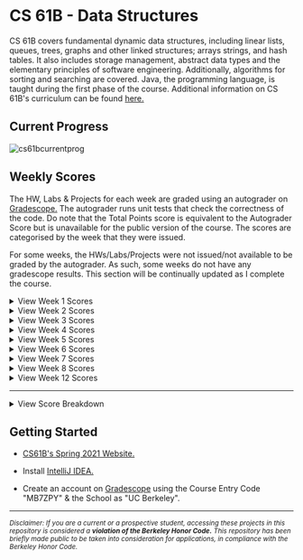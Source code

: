 # CS 61B - Data Structures
CS 61B covers fundamental dynamic data structures, including linear lists, queues, trees, graphs and other linked structures; arrays strings, and hash tables. It also includes storage management, abstract data types and the elementary principles of software engineering. Additionally, algorithms for sorting and searching are covered. Java, the programming language, is taught during the first phase of the course. Additional information on CS 61B's curriculum can be found [here.](https://www2.eecs.berkeley.edu/Courses/CS61B/)


## Current Progress
![cs61bcurrentprog](https://github.com/omcodedthis/CS61B/assets/119602009/dfc9d244-a26f-4796-b22c-c6b15b54e488)


## Weekly Scores
The HW, Labs & Projects for each week are graded using an autograder on [Gradescope.](https://www.gradescope.com/) The autograder runs unit tests that check the correctness of the code. Do note that the Total Points score is equivalent to the Autograder Score but is unavailable for the public version of the course. The scores are categorised by the week that they were issued. 

For some weeks, the HWs/Labs/Projects were not issued/not available to be graded by the autograder. As such, some weeks do not have any gradescope results. This section will be continually updated as I complete the course.

<details>
<summary>View Week 1 Scores</summary>
<img src="https://user-images.githubusercontent.com/119602009/233248793-9b985736-6e3d-4154-89fd-2404b3f29e11.png"> </img>
</details>

<details>
<summary>View Week 2 Scores</summary>
<img src="https://user-images.githubusercontent.com/119602009/234453214-dc66248a-4ac6-48a5-a0cf-88c19a92a884.png"> </img>
</details>

<details>
<summary>View Week 3 Scores</summary>
<img src="https://user-images.githubusercontent.com/119602009/236735913-deec4b6c-c2d0-4bc6-b3a6-b55bbb04a81d.png"> </img>
</details>

<details>
<summary>View Week 4 Scores</summary>
<img src="https://user-images.githubusercontent.com/119602009/236735919-d8cf5ae3-3700-43d3-b3b7-fa8663c8d8f7.png"> </img>
</details>

<details>
<summary>View Week 5 Scores</summary>
<img src="https://github.com/omcodedthis/CS61B/assets/119602009/2cb43393-8c26-4664-b359-fb8d42bc6dea"> </img>
</details>

<details>
<summary>View Week 6 Scores</summary>
<img src="https://github.com/omcodedthis/CS61B/assets/119602009/4f873a85-83c2-402a-b880-2c9649a7df9f"> </img>
</details>

<details>
<summary>View Week 7 Scores</summary>
<img src="https://github.com/omcodedthis/CS61B/assets/119602009/5eeaa436-fb49-4bc6-9289-7cf8eafdd0e8"> </img>
</details>

<details>
<summary>View Week 8 Scores</summary>
<img src="https://github.com/omcodedthis/CS61B/assets/119602009/c42e6def-0d2a-4256-bb8c-d7ec4710d3c7"> </img>
</details>

<details>
<summary>View Week 12 Scores</summary>
<img src="https://github.com/omcodedthis/CS61B/assets/119602009/8dea878a-5188-42f7-84f5-32227ee180d5"> </img>
</details>

------------------------------------------------------------------------------------------------------------------------------------------------------------------------------------------------------------------------------
<details>
<summary>View Score Breakdown</summary>
  
### Labs Total Score
The Labs mostly tested the understanding of the various concepts taught through implementation.
```
Overall
416 / 416 Points = 100%
```

### Projects Total Score
In addition to the HWs and labs, there are 4 programming projects. In these projects an entire system is built. Each project has a specific theme:

* Project 0 (2048): Introduction to Java  ***- 640 Points***
* Project 1 (Deques): Basic Design, Testing, and Code Review  ***- 640 Points***
* Project 2 (Gitlet): Design, Large Scale Implementation  ***- 1600 Points***
* Project 3 (BYOW): Large Scale Design  ***- 1600 Points***

<sub> Note that for Project 2, there were some issues with the provided utility functions, possibly due to deprecation. I wrote my own wherever I could to maximise functionality. </sub>
```
Individual Project Percentages:
Project 0 ≈ 87%
Project 1 = 100%
Project 2 ≈ 70%
Project 3 - TBA

Overall
2321.778 / 2880 Points ≈ 81% (correct as of 19/06/2023, just finished Project 2, previously was 93%).
```

</details>


## Getting Started

* [CS61B's Spring 2021 Website.](https://sp21.datastructur.es/)

* Install [IntelliJ IDEA.](https://www.jetbrains.com/idea/)

* Create an account on [Gradescope](https://www.gradescope.com/) using the Course Entry Code "MB7ZPY" & the School as "UC Berkeley".
-----------------------------------------------------------------------------------------------------------------------------------------------------------------------
<sub>*Disclaimer: If you are a current or a prospective student, accessing these projects in this repository is considered a ***violation of the Berkeley Honor Code.*** This repository has been briefly made public to be taken into consideration for applications, in compliance with the Berkeley Honor Code.*<sub/>
